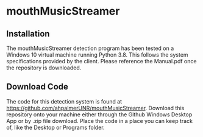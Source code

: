 # mouthMusicStreamer

Installation
---

The mouthMusicStreamer detection program has been tested on a Windows 10 virtual machine running Python 3.8. This follows the system specifications provided by the client. Please reference the Manual.pdf once the repository is downloaded.

Download Code
---

The code for this detection system is found at https://github.com/ahpalmerUNR/mouthMusicStreamer. Download this repository onto your machine either through the Github Windows Desktop App or by .zip file download. Place the code in a place you can keep track of, like the Desktop or Programs folder.